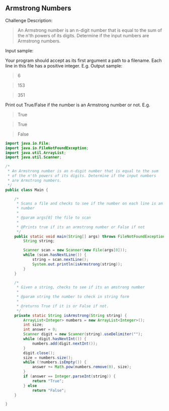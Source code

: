 Armstrong Numbers
--------------------

Challenge Description:

>An Armstrong number is an n-digit number that is equal to the sum of the n'th powers of its digits. Determine if the input numbers are Armstrong numbers.

Input sample:

Your program should accept as its first argument a path to a filename. Each line in this file has a positive integer. E.g.
Output sample:

>6

>153

>351

Print out True/False if the number is an Armstrong number or not. E.g.

>True

>True

>False

```java
import java.io.File;
import java.io.FileNotFoundException;
import java.util.ArrayList;
import java.util.Scanner;

/*
 * An Armstrong number is an n-digit number that is equal to the sum 
 * of the n'th powers of its digits. Determine if the input numbers 
 * are Armstrong numbers. 
 */
public class Main {

	/*
	 * Scans a file and checks to see if the number on each line is an Armstrong
	 * number
	 * 
	 * @param args[0] the file to scan
	 * 
	 * @Prints true if its an armstrong number or False if not
	 */
	public static void main(String[] args) throws FileNotFoundException {
		String string;

		Scanner scan = new Scanner(new File(args[0]));
		while (scan.hasNextLine()) {
			string = scan.nextLine();
			System.out.println(isArmstrong(string));
		}
	}

	/*
	 * Given a string, checks to see if its an amstrong number
	 * 
	 * @param string the number to check in string form
	 * 
	 * @returns True if it is or False if not.
	 */
	private static String isArmstrong(String string) {
		ArrayList<Integer> numbers = new ArrayList<Integer>();
		int size;
		int answer = 0;
		Scanner digit = new Scanner(string).useDelimiter("");
		while (digit.hasNextInt()) {
			numbers.add(digit.nextInt());
		}
		digit.close();
		size = numbers.size();
		while (!numbers.isEmpty()) {
			answer += Math.pow(numbers.remove(0), size);
		}
		if (answer == Integer.parseInt(string)) {
			return "True";
		} else
			return "False";
	}

}
```
